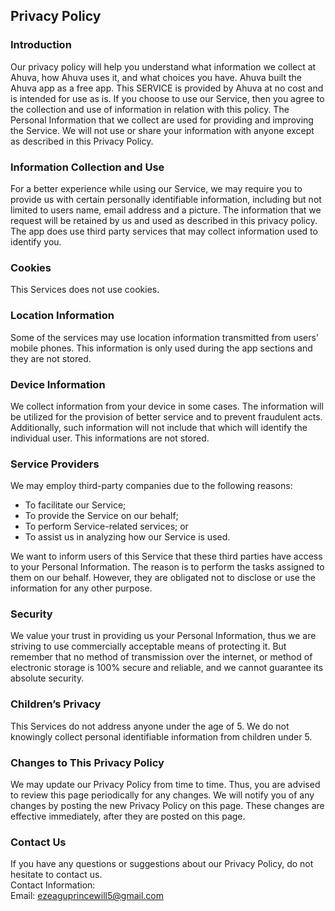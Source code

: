 Privacy Policy  
----------------

### Introduction  
Our privacy policy will help you understand what information we collect at Ahuva, how Ahuva uses it, and what choices you have.
Ahuva built the Ahuva app as a free app. This SERVICE is provided by Ahuva at no cost and is intended for use as is.
If you choose to use our Service, then you agree to the collection and use of information in  relation with this policy. The Personal Information that we collect are used for providing and improving the Service. We will not use or share your information with anyone except as described in this Privacy Policy.

### Information Collection and Use  
For a better experience while using our Service, we may require you to provide us with certain personally identifiable information, including but not limited to users name, email address and a picture. The information that we request will be retained by us and used as described in this privacy policy.  
The app does use third party services that may collect information used to identify you. 

### Cookies  
This Services does not use cookies.  

### Location Information  
Some of the services may use location information transmitted from users' mobile phones. This information is only used during the app sections and they are not stored.

### Device Information  
We collect information from your device in some cases. The information will be utilized for the provision of better service and to prevent fraudulent acts. Additionally, such information will not include that which will identify the individual user. This informations are not stored.

### Service Providers  
We may employ third-party companies due to the following reasons:  
* To facilitate our Service;
* To provide the Service on our behalf;
* To perform Service-related services; or
* To assist us in analyzing how our Service is used.  

We want to inform users of this Service that these third parties have access to your Personal Information. The reason is to perform the tasks assigned to them on our behalf. However, they are obligated not to disclose or use the information for any other purpose.  

### Security  
We value your trust in providing us your Personal Information, thus we are striving to use commercially acceptable means of protecting it. But remember that no method of transmission over the internet, or method of electronic storage is 100% secure and reliable, and we cannot guarantee its absolute security.  

### Children’s Privacy  
This Services do not address anyone under the age of 5. We do not knowingly collect personal identifiable information from children under 5.  

### Changes to This Privacy Policy  
We may update our Privacy Policy from time to time. Thus, you are advised to review this page periodically for any changes. We will notify you of any changes by posting the new Privacy Policy on this page. These changes are effective immediately, after they are posted on this page.  

### Contact Us  
If you have any questions or suggestions about our Privacy Policy, do not hesitate to contact us.  
Contact Information:  
Email: ezeaguprincewill5@gmail.com 
